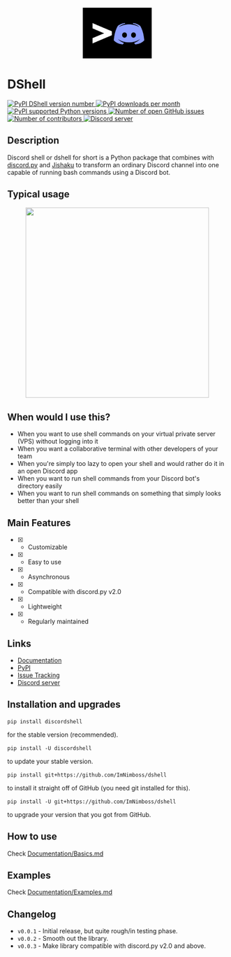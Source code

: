 <p align="center"><img src="https://raw.githubusercontent.com/ImNimboss/dshell/main/.github/assets/readme/dshell-logo.png" alt="DShell Logo"></p>

# DShell

<a href="https://pypi.org/project/discordshell" target="_blank" rel="noopener noreferrer">
    <img src="https://img.shields.io/pypi/v/discordshell.svg?color=9cf&logo=pypi" alt="PyPI DShell version number">
    <img src="https://img.shields.io/pypi/dm/discordshell?color=9cf&logo=pypi" alt="PyPI downloads per month">
    <img src="https://img.shields.io/pypi/pyversions/discordshell.svg?color=9cf&logo=pypi" alt="PyPI supported Python versions">
</a>
<a href="https://github.com/ImNimboss/dshell/issues" target="_blank" rel="noopener noreferrer">
    <img src="https://img.shields.io/github/issues/ImNimboss/dshell?color=9cf&logo=github" alt="Number of open GitHub issues">
</a>
<a href="https://github.com/ImNimboss/dshell/contributors" target="_blank" rel="noopener noreferrer">
    <img src="https://img.shields.io/github/contributors/ImNimboss/dshell?color=9cf&logo=github" alt="Number of contributors">
</a>
<a href="https://discord.gg/FcxqdJ7AQq" target="_blank" rel="noopener noreferrer">
    <img src="https://img.shields.io/discord/930791886522810399?color=9cf&logo=discord&label=discord" alt="Discord server">
</a>

## Description

Discord shell or dshell for short is a Python package that combines with [discord.py](https://github.com/Rapptz/discord.py) and [Jishaku](https://github.com/Gorialis/jishaku) to transform an ordinary Discord channel into one capable of running bash commands using a Discord bot.

## Typical usage

<!--Ratio of height:width of image should be 87:84-->
<p align="center"><img src="https://github.com/ImNimboss/dshell/blob/main/.github/assets/readme/dshell-example.gif?raw=true" height="435" width="420"></p>

## When would I use this?

* When you want to use shell commands on your virtual private server (VPS) without logging into it
* When you want a collaborative terminal with other developers of your team
* When you're simply too lazy to open your shell and would rather do it in an open Discord app
* When you want to run shell commands from your Discord bot's directory easily
* When you want to run shell commands on something that simply looks better than your shell

## Main Features

- [x] - Customizable
- [x] - Easy to use
- [x] - Asynchronous
- [x] - Compatible with discord.py v2.0
- [x] - Lightweight
- [x] - Regularly maintained

## Links
* [Documentation](https://github.com/ImNimboss/dshell/tree/main/Documentation)
* [PyPI](https://pypi.org)
* [Issue Tracking](https://github.com/ImNimboss/dshell/issues)
* [Discord server](https://discord.gg/FcxqdJ7AQq)

## Installation and upgrades

```
pip install discordshell
```
for the stable version (recommended).

```
pip install -U discordshell
```
to update your stable version.

```
pip install git+https://github.com/ImNimboss/dshell
```
to install it straight off of GitHub (you need git installed for this).

```
pip install -U git+https://github.com/ImNimboss/dshell
```
to upgrade your version that you got from GitHub.

## How to use

Check [Documentation/Basics.md](https://github.com/ImNimboss/dshell/blob/main/Documentation/Basics.md)

## Examples

Check [Documentation/Examples.md](https://github.com/ImNimboss/dshell/blob/main/Documentation/Examples.md)

## Changelog

* `v0.0.1` - Initial release, but quite rough/in testing phase.
* `v0.0.2` - Smooth out the library.
* `v0.0.3` - Make library compatible with discord.py v2.0 and above.